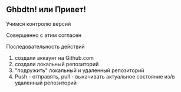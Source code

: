 ## Ghbdtn! или Привет!

Учимся контролю версий

Совершенно с этим согласен

Последовательность действий

1. создали аккаунт на Github.com
2. создали локальный репозиторий
3. "подружить" локальный и удаленный репозиторий
4. Push - отправять, pull - выкачивать актуальное состояние из/в удаленный репозиторий
